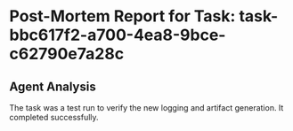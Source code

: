 # Post-Mortem Report for Task: task-bbc617f2-a700-4ea8-9bce-c62790e7a28c

## Agent Analysis

The task was a test run to verify the new logging and artifact generation. It completed successfully.
